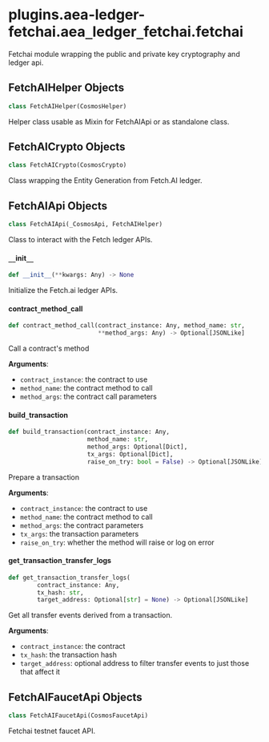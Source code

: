 <a id="plugins.aea-ledger-fetchai.aea_ledger_fetchai.fetchai"></a>

# plugins.aea-ledger-fetchai.aea`_`ledger`_`fetchai.fetchai

Fetchai module wrapping the public and private key cryptography and ledger api.

<a id="plugins.aea-ledger-fetchai.aea_ledger_fetchai.fetchai.FetchAIHelper"></a>

## FetchAIHelper Objects

```python
class FetchAIHelper(CosmosHelper)
```

Helper class usable as Mixin for FetchAIApi or as standalone class.

<a id="plugins.aea-ledger-fetchai.aea_ledger_fetchai.fetchai.FetchAICrypto"></a>

## FetchAICrypto Objects

```python
class FetchAICrypto(CosmosCrypto)
```

Class wrapping the Entity Generation from Fetch.AI ledger.

<a id="plugins.aea-ledger-fetchai.aea_ledger_fetchai.fetchai.FetchAIApi"></a>

## FetchAIApi Objects

```python
class FetchAIApi(_CosmosApi, FetchAIHelper)
```

Class to interact with the Fetch ledger APIs.

<a id="plugins.aea-ledger-fetchai.aea_ledger_fetchai.fetchai.FetchAIApi.__init__"></a>

#### `__`init`__`

```python
def __init__(**kwargs: Any) -> None
```

Initialize the Fetch.ai ledger APIs.

<a id="plugins.aea-ledger-fetchai.aea_ledger_fetchai.fetchai.FetchAIApi.contract_method_call"></a>

#### contract`_`method`_`call

```python
def contract_method_call(contract_instance: Any, method_name: str,
                         **method_args: Any) -> Optional[JSONLike]
```

Call a contract's method

**Arguments**:

- `contract_instance`: the contract to use
- `method_name`: the contract method to call
- `method_args`: the contract call parameters

<a id="plugins.aea-ledger-fetchai.aea_ledger_fetchai.fetchai.FetchAIApi.build_transaction"></a>

#### build`_`transaction

```python
def build_transaction(contract_instance: Any,
                      method_name: str,
                      method_args: Optional[Dict],
                      tx_args: Optional[Dict],
                      raise_on_try: bool = False) -> Optional[JSONLike]
```

Prepare a transaction

**Arguments**:

- `contract_instance`: the contract to use
- `method_name`: the contract method to call
- `method_args`: the contract parameters
- `tx_args`: the transaction parameters
- `raise_on_try`: whether the method will raise or log on error

<a id="plugins.aea-ledger-fetchai.aea_ledger_fetchai.fetchai.FetchAIApi.get_transaction_transfer_logs"></a>

#### get`_`transaction`_`transfer`_`logs

```python
def get_transaction_transfer_logs(
        contract_instance: Any,
        tx_hash: str,
        target_address: Optional[str] = None) -> Optional[JSONLike]
```

Get all transfer events derived from a transaction.

**Arguments**:

- `contract_instance`: the contract
- `tx_hash`: the transaction hash
- `target_address`: optional address to filter transfer events to just those that affect it

<a id="plugins.aea-ledger-fetchai.aea_ledger_fetchai.fetchai.FetchAIFaucetApi"></a>

## FetchAIFaucetApi Objects

```python
class FetchAIFaucetApi(CosmosFaucetApi)
```

Fetchai testnet faucet API.

